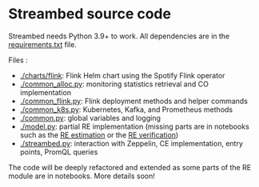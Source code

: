 # Streambed source code

Streambed needs Python 3.9+ to work. All dependencies are in the [requirements.txt](requirements.txt) file.

Files :

- [./charts/flink](./charts/flink/): Flink Helm chart using the Spotify Flink operator
- [./common_alloc.py](./common_alloc.py): monitoring statistics retrieval and CO implementation
- [./common_flink.py](./common_flink.py): Flink deployment methods and helper commands
- [./common_k8s.py](./common_k8s.py): Kubernetes, Kafka, and Prometheus methods
- [./common.py](./common.py): global variables and logging
- [./model.py](./model.py): partial RE implementation (missing parts are in notebooks such as the [RE estimation](../experiments/search_g5k_papermill.ipynb) or the [RE verification](../experiments/regression_g5k_papermill.ipynb))
- [./streambed.py](./streambed.py): interaction with Zeppelin, CE implementation, entry points, PromQL queries

The code will be deeply refactored and extended as some parts of the RE module are in notebooks. More details soon!